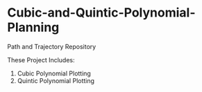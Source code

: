 # Cubic-and-Quintic-Polynomial-Planning
Path and Trajectory Repository

These Project Includes:
1. Cubic Polynomial Plotting 
2. Quintic Polynomial Plotting

